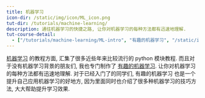 ```yaml
---
title: 机器学习
icon-dir: /static/img/icon/ML_icon.png
tut-dir: /tutorials/machine-learning/
description: 通往机器学习的快捷之路, 让你对机器学习的每种方法都有迅速地理解.
tut-course-detail:
  - ["/tutorials/machine-learning/ML-intro", "有趣的机器学习", "/static/img/course_cover/ML_intro.png"]
---
```



<a href="{{page.tut-dir}}">机器学习</a>
的教程方面,
汇集了很多近些年来比较流行的 python 模块教程.
而且对于没有机器学习背景的朋友们, 我也专门制作了
<a href="/tutorials/machine-learning/ML-intro/">有趣的机器学习</a>.
让你对机器学习的每种方法都有迅速地理解. 对于已经入门了的同学们,
有趣的机器学习 也是一个提升自己应用机器学习的好地方,
因为里面同时也介绍了很多种机器学习的技巧方法, 大大帮助提升学习效果.



